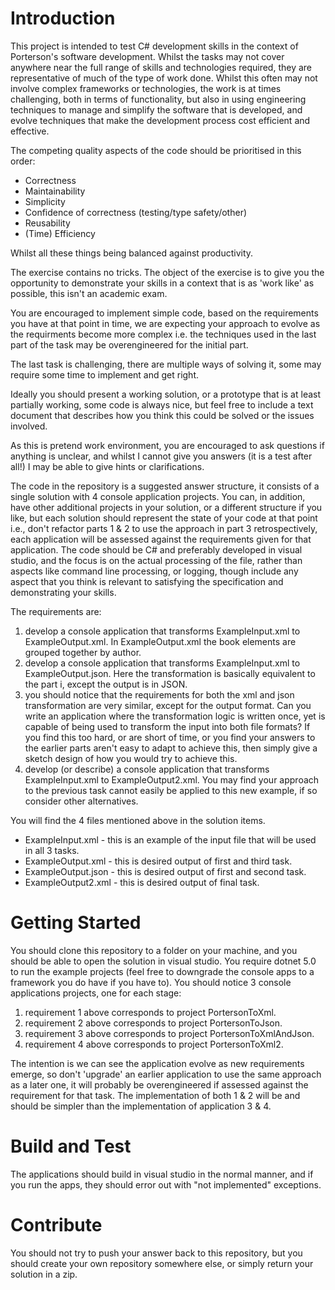 # Introduction 

This project is intended to test C# development skills in the context of Porterson's software development.
Whilst the tasks may not cover anywhere near the full range of skills and technologies required, they are representative of much of the type of work done.
Whilst this often may not involve complex frameworks or technologies, the work is at times challenging, both in terms of functionality, but also in using engineering techniques to manage and simplify the software that is developed, and evolve techniques that make the development process cost efficient and effective.

The competing quality aspects of the code should be prioritised in this order:

* Correctness
* Maintainability
* Simplicity
* Confidence of correctness (testing/type safety/other)
* Reusability
* (Time) Efficiency

Whilst all these things being balanced against productivity.

The exercise contains no tricks.
The object of the exercise is to give you the opportunity to demonstrate your skills in a context that is as 'work like' as possible, this isn't an academic exam.

You are encouraged to implement simple code, based on the requirements you have at that point in time, we are expecting your approach to evolve as the requirments become more complex i.e. the techniques used in the last part of the task may be overengineered for the initial part.

The last task is challenging, there are multiple ways of solving it, some may require some time to implement and get right.

Ideally you should present a working solution, or a prototype that is at least partially working, some code is always nice, but feel free to include a text document that describes how you think this could be solved or the issues involved.

As this is pretend work environment, you are encouraged to ask questions if anything is unclear, and whilst I cannot give you answers (it is a test after all!) I may be able to give hints or clarifications.

The code in the repository is a suggested answer structure, it consists of a single solution with 4 console application projects. 
You can, in addition, have other additional projects in your solution, or a different structure if you like, but each solution should represent the state of your code at that point i.e., don't refactor parts 1 & 2 to use the approach in part 3 retrospectively, each application will be assessed against the requirements given for that application.
The code should be C# and preferably developed in visual studio, and the focus is on the actual processing of the file, rather than aspects like command line processing, or logging, though include any aspect that you think is relevant to satisfying the specification and demonstrating your skills.

The requirements are:
1. develop a console application that transforms ExampleInput.xml to ExampleOutput.xml. In ExampleOutput.xml the book elements are grouped together by author.
1. develop a console application that transforms ExampleInput.xml to ExampleOutput.json.
Here the transformation is basically equivalent to the part i, except the output is in JSON.
1. you should notice that the requirements for both the xml and json transformation are very similar, except for the output format.
Can you write an application where the transformation logic is written once, yet is capable of being used to transform the input into both file formats? 
If you find this too hard, or are short of time, or you find your answers to the earlier parts aren't easy to adapt to achieve this, then simply give a sketch design of how you would try to achieve this.
1. develop (or describe) a console application that transforms ExampleInput.xml to ExampleOutput2.xml. You may find your approach to the previous task cannot easily be applied to this new example, if so consider other alternatives.

You will find the 4 files mentioned above in the solution items.
* ExampleInput.xml - this is an example of the input file that will be used in all 3 tasks.
* ExampleOutput.xml - this is desired output of first and third task.
* ExampleOutput.json - this is desired output of first and second task.
* ExampleOutput2.xml - this is desired output of final task.

# Getting Started

You should clone this repository to a folder on your machine, and you should be able to open the solution in visual studio.
You require dotnet 5.0 to run the example projects (feel free to downgrade the console apps to a framework you do have if you have to).
You should notice 3 console applications projects, one for each stage:

1. requirement 1 above corresponds to project PortersonToXml.
1. requirement 2 above corresponds to project PortersonToJson.
1. requirement 3 above corresponds to project PortersonToXmlAndJson.
1. requirement 4 above corresponds to project PortersonToXml2.

The intention is we can see the application evolve as new requirements emerge, so don't 'upgrade' an earlier application to use the same approach as a later one, it will probably be overengineered if assessed against the requirement for that task.
The implementation of both 1 & 2 will be and should be simpler than the implementation of application 3 & 4.

# Build and Test

The applications should build in visual studio in the normal manner, and if you run the apps, they should error out with "not implemented" exceptions.

# Contribute

You should not try to push your answer back to this repository, but you should create your own repository somewhere else, or simply return your solution in a zip.